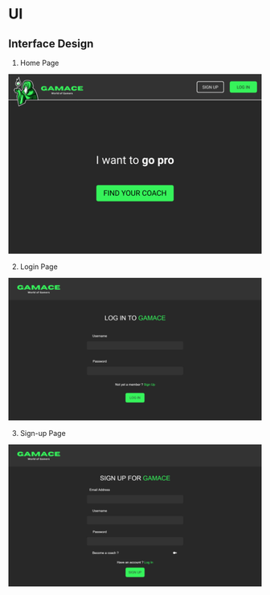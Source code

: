 # UI

## Interface Design

1. Home Page

![UML](https://github.com/kaitouz/ESportNetwork/blob/main/Image/UI/homepage.png)

2. Login Page

![UML](https://github.com/kaitouz/ESportNetwork/blob/main/Image/UI/login.png)

3. Sign-up Page

![UML](https://github.com/kaitouz/ESportNetwork/blob/main/Image/UI/signup.png)

